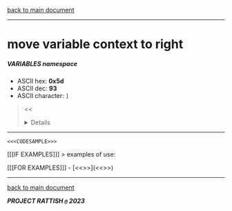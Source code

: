 [back to main document](../README.md)

---

# move variable context to right
##### VARIABLES namespace
- ASCII hex: __0x5d__
- ASCII dec: __93__
- ASCII character: `]`

> <<<DETAILS>>>

---

  ```
  <<<CODESAMPLE>>>
  ```

[[[IF EXAMPLES]]]  > examples of use:

[[[FOR EXAMPLES]]]  - [<<<EXAMPLENAME>>>](<<<EXAMPLELINK>>>)

---

[back to main document](../README.md)

***PROJECT RATTISH `@` 2023***
